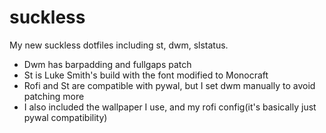 # suckless
My new suckless dotfiles including st, dwm, slstatus.
- Dwm has barpadding and fullgaps patch
- St is Luke Smith's build with the font modified to Monocraft
- Rofi and St are compatible with pywal, but I set dwm manually to avoid patching more
- I also included the wallpaper I use, and my rofi config(it's basically just pywal compatibility)
